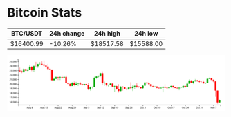 # Bitcoin Stats

BTC/USDT|24h change|24h high|24h low|
|---|---|---|---|
|$16400.99|-10.26%|$18517.58|$15588.00|

<img src="./chart.svg">
